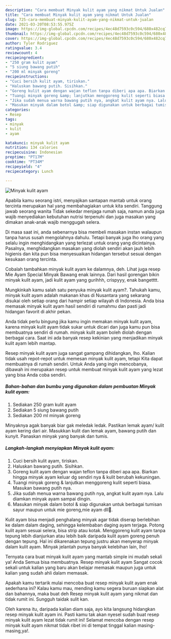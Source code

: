 ```yaml
---
description: "Cara membuat Minyak kulit ayam yang nikmat Untuk Jualan"
title: "Cara membuat Minyak kulit ayam yang nikmat Untuk Jualan"
slug: 725-cara-membuat-minyak-kulit-ayam-yang-nikmat-untuk-jualan
date: 2021-03-20T08:53:55.975Z
image: https://img-global.cpcdn.com/recipes/4ec48d7593c0c594/680x482cq70/minyak-kulit-ayam-foto-resep-utama.jpg
thumbnail: https://img-global.cpcdn.com/recipes/4ec48d7593c0c594/680x482cq70/minyak-kulit-ayam-foto-resep-utama.jpg
cover: https://img-global.cpcdn.com/recipes/4ec48d7593c0c594/680x482cq70/minyak-kulit-ayam-foto-resep-utama.jpg
author: Tyler Rodriguez
ratingvalue: 3.4
reviewcount: 4
recipeingredient:
- "250 gram kulit ayam"
- "5 siung bawang putih"
- "200 ml minyak goreng"
recipeinstructions:
- "Cuci bersih kulit ayam, tiriskan."
- "Haluskan bawang putih. Sisihkan."
- "Goreng kulit ayam dengan wajan teflon tanpa diberi apa apa. Biarkan hingga minyak ayam keluar dg sendiri nya &amp; kulit berubah kekuningan."
- "Tuangi minyak goreng &amp; lanjutkan menggoreng kulit seperti biasa. Masukan bawang putih nya."
- "Jika sudah menua warna bawang putih nya, angkat kulit ayam nya. Lalu diamkan minyak ayam sampai dingin."
- "Masukan minyak dalam botol &amp; siap digunakan untuk berbagai tumisan sayur maupun untuk mie goreng,mie ayam dll💖."
categories:
- Resep
tags:
- minyak
- kulit
- ayam

katakunci: minyak kulit ayam 
nutrition: 134 calories
recipecuisine: Indonesian
preptime: "PT17M"
cooktime: "PT34M"
recipeyield: "4"
recipecategory: Lunch

---
```



![Minyak kulit ayam](https://img-global.cpcdn.com/recipes/4ec48d7593c0c594/680x482cq70/minyak-kulit-ayam-foto-resep-utama.jpg)

Apabila kamu seorang istri, menyajikan santapan mantab untuk orang tercinta merupakan hal yang membahagiakan untuk kita sendiri. Tanggung jawab seorang  wanita Tidak sekedar menjaga rumah saja, namun anda juga wajib menyediakan kebutuhan nutrisi terpenuhi dan juga masakan yang dimakan anak-anak wajib menggugah selera.

Di masa  saat ini, anda sebenarnya bisa membeli masakan instan walaupun tanpa harus susah mengolahnya dahulu. Tetapi banyak juga lho orang yang selalu ingin menghidangkan yang terlezat untuk orang yang dicintainya. Pasalnya, menghidangkan masakan yang diolah sendiri akan jauh lebih higienis dan kita pun bisa menyesuaikan hidangan tersebut sesuai dengan kesukaan orang tercinta. 

Cobalah tambahkan minyak kulit ayam ke dalamnya, deh. Lihat juga resep Mie Ayam Special Minyak Bawang enak lainnya. Dari hasil gorengan bikin minyak kulit ayam, jadi kulit ayam yang gurihhh, crispyyy, enak bangetttt.

Mungkinkah kamu salah satu penyuka minyak kulit ayam?. Tahukah kamu, minyak kulit ayam adalah makanan khas di Nusantara yang sekarang disukai oleh setiap orang dari hampir setiap wilayah di Indonesia. Anda bisa memasak minyak kulit ayam hasil sendiri di rumahmu dan pasti jadi hidangan favorit di akhir pekan.

Anda tidak perlu bingung jika kamu ingin memakan minyak kulit ayam, karena minyak kulit ayam tidak sukar untuk dicari dan juga kamu pun bisa membuatnya sendiri di rumah. minyak kulit ayam boleh diolah dengan berbagai cara. Saat ini ada banyak resep kekinian yang menjadikan minyak kulit ayam lebih mantap.

Resep minyak kulit ayam juga sangat gampang dihidangkan, lho. Kalian tidak usah repot-repot untuk memesan minyak kulit ayam, tetapi Kita dapat membuatnya di rumah sendiri. Untuk Anda yang ingin mencobanya, dibawah ini merupakan resep untuk membuat minyak kulit ayam yang lezat yang bisa Anda coba sendiri.

<!--inarticleads1-->

##### Bahan-bahan dan bumbu yang digunakan dalam pembuatan Minyak kulit ayam:

1. Sediakan 250 gram kulit ayam
1. Sediakan 5 siung bawang putih
1. Sediakan 200 ml minyak goreng


Minyaknya agak banyak biar gak meledak ledak. Pastikan lemak ayam/ kulit ayam kering dari air. Masukkan kulit dan lemak ayam, bawang putih dan kunyit. Panaskan minyak yang banyak dan tumis. 

<!--inarticleads2-->

##### Langkah-langkah menyiapkan Minyak kulit ayam:

1. Cuci bersih kulit ayam, tiriskan.
1. Haluskan bawang putih. Sisihkan.
1. Goreng kulit ayam dengan wajan teflon tanpa diberi apa apa. Biarkan hingga minyak ayam keluar dg sendiri nya &amp; kulit berubah kekuningan.
1. Tuangi minyak goreng &amp; lanjutkan menggoreng kulit seperti biasa. Masukan bawang putih nya.
1. Jika sudah menua warna bawang putih nya, angkat kulit ayam nya. Lalu diamkan minyak ayam sampai dingin.
1. Masukan minyak dalam botol &amp; siap digunakan untuk berbagai tumisan sayur maupun untuk mie goreng,mie ayam dll💖.


Kulit ayam bisa menjadi penghalang minyak agar tidak diserap berlebihan ke dalam dalam daging, sehingga kelembaban daging ayam terjaga. Potong kulit ayam sesuai selera, bisa strip atau kotak. Menggoreng kulit ayam tanpa tepung lebih dianjurkan atau lebih baik daripada kulit ayam goreng penuh dengan tepung. Hal ini dikarenakan tepung justru akan menyerap minyak dalam kulit ayam. Minyak jelantah punya banyak kelebihan lain, lho! 

Ternyata cara buat minyak kulit ayam yang mantab simple ini mudah sekali ya! Anda Semua bisa membuatnya. Resep minyak kulit ayam Sangat cocok sekali untuk kalian yang baru akan belajar memasak maupun juga untuk kalian yang sudah ahli dalam memasak.

Apakah kamu tertarik mulai mencoba buat resep minyak kulit ayam enak sederhana ini? Kalau kamu mau, mending kamu segera buruan siapkan alat dan bahannya, maka buat deh Resep minyak kulit ayam yang nikmat dan tidak rumit ini. Sungguh taidak sulit kan. 

Oleh karena itu, daripada kalian diam saja, ayo kita langsung hidangkan resep minyak kulit ayam ini. Pasti kamu tak akan nyesel sudah buat resep minyak kulit ayam lezat tidak rumit ini! Selamat mencoba dengan resep minyak kulit ayam nikmat tidak ribet ini di tempat tinggal kalian masing-masing,ya!.

